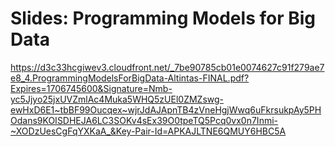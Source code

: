 # Slides: Programming Models for Big Data

https://d3c33hcgiwev3.cloudfront.net/_7be90785cb01e0074627c91f279ae7e8_4.ProgrammingModelsForBigData-Altintas-FINAL.pdf?Expires=1706745600&Signature=Nmb-yc5Jjyo25jxUVZmlAc4Muka5WHQ5zUEl0ZMZswg-ewHxD6E1~tbBF99Oucqex~wjrJdAJApnTB4zVneHgjWwq6uFkrsukpAy5PHOdans9KOISDHEJA6LC3SOKv4sEx39O0tpeTQ5Pcq0vx0n7Inmi-~XODzUesCgFqYXKaA_&Key-Pair-Id=APKAJLTNE6QMUY6HBC5A